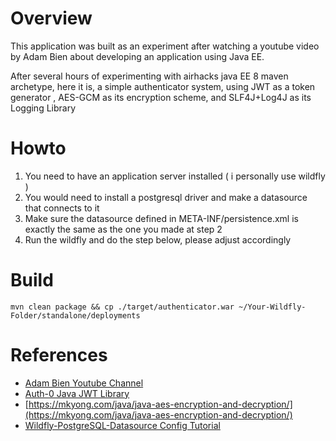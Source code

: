 # Overview
This application was built as an experiment after watching a youtube video by Adam Bien about developing an application using Java EE. 

After several hours of experimenting with airhacks java EE 8 maven archetype, here it is, a simple authenticator system, using JWT as a token generator , AES-GCM as its encryption scheme, and SLF4J+Log4J as its Logging Library

# Howto
1. You need to have an application server installed ( i personally use wildfly )
2. You would need to install a postgresql driver and make a datasource that connects to it
3. Make sure the datasource defined in META-INF/persistence.xml is exactly the same as the one you made at step 2
4. Run the wildfly and do the step below, please adjust accordingly

# Build
```
mvn clean package && cp ./target/authenticator.war ~/Your-Wildfly-Folder/standalone/deployments
```
  

# References
* [Adam Bien Youtube Channel](https://www.youtube.com/user/bienadam)
* [Auth-0 Java JWT Library](https://github.com/auth0/java-jwt)
* [https://mkyong.com/java/java-aes-encryption-and-decryption/](https://mkyong.com/java/java-aes-encryption-and-decryption/)
* [Wildfly-PostgreSQL-Datasource Config Tutorial](http://www.mastertheboss.com/jboss-server/jboss-datasource/configuring-a-datasource-with-postgresql-and-jboss-wildfly)

